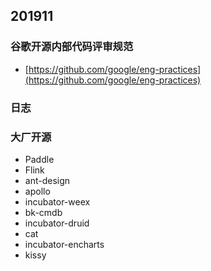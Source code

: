 ## 201911

### 谷歌开源内部代码评审规范

* [https://github.com/google/eng-practices](https://github.com/google/eng-practices)

### 日志

### 大厂开源

* Paddle
* Flink
* ant-design
* apollo
* incubator-weex
* bk-cmdb
* incubator-druid
* cat
* incubator-encharts
* kissy



